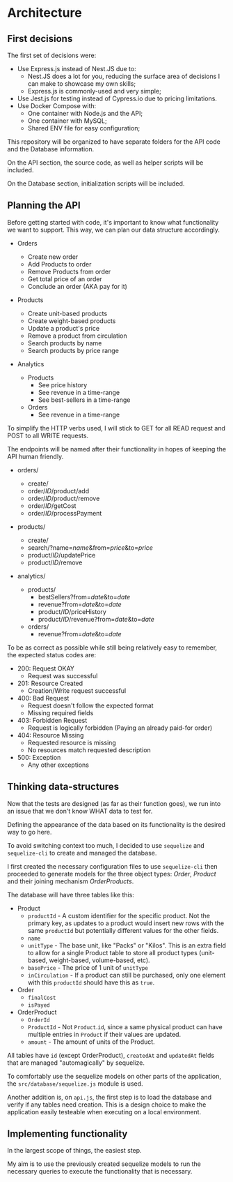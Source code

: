 # Architecture

## First decisions

The first set of decisions were:

- Use Express.js instead of Nest.JS due to:
  - Nest.JS does a lot for you, reducing the surface area of decisions I can make to showcase my own skills;
  - Express.js is commonly-used and very simple;
- Use Jest.js for testing instead of Cypress.io due to pricing limitations.
- Use Docker Compose with:
  - One container with Node.js and the API;
  - One container with MySQL;
  - Shared ENV file for easy configuration;

This repository will be organized to have separate folders for the API code and the Database information.

On the API section, the source code, as well as helper scripts will be included.

On the Database section, initialization scripts will be included.

## Planning the API

Before getting started with code, it's important to know what functionality we want to support. This way, we can plan our data structure accordingly.

- Orders
  - Create new order
  - Add Products to order
  - Remove Products from order
  - Get total price of an order
  - Conclude an order (AKA pay for it)

- Products
  - Create unit-based products
  - Create weight-based products
  - Update a product's price
  - Remove a product from circulation
  - Search products by name
  - Search products by price range

- Analytics
  - Products
    - See price history
    - See revenue in a time-range
    - See best-sellers in a time-range
  - Orders
    - See revenue in a time-range

To simplify the HTTP verbs used, I will stick to GET for all READ request and POST to all WRITE requests.

The endpoints will be named after their functionality in hopes of keeping the API human friendly.

- orders/
  - create/
  - order/*ID*/product/add
  - order/*ID*/product/remove
  - order/*ID*/getCost
  - order/*ID*/processPayment

- products/
  - create/
  - search/?name=*name*&from=*price*&to=*price*
  - product/*ID*/updatePrice
  - product/*ID*/remove

- analytics/
  - products/
    - bestSellers?from=*date*&to=*date*
    - revenue?from=*date*&to=*date*
    - product/*ID*/priceHistory
    - product/*ID*/revenue?from=*date*&to=*date*
  - orders/
    - revenue?from=*date*&to=*date*

To be as correct as possible while still being relatively easy to remember, the expected status codes are:

- 200: Request OKAY
  - Request was successful
- 201: Resource Created
  - Creation/Write request successful
- 400: Bad Request
  - Request doesn't follow the expected format
  - Missing required fields
- 403: Forbidden Request
  - Request is logically forbidden (Paying an already paid-for order)
- 404: Resource Missing
  - Requested resource is missing
  - No resources match requested description
- 500: Exception
  - Any other exceptions

## Thinking data-structures

Now that the tests are designed (as far as their function goes), we run into an issue that we don't know WHAT data to test for.

Defining the appearance of the data based on its functionality is the desired way to go here.

To avoid switching context too much, I decided to use `sequelize` and `sequelize-cli` to create and managed the database.

I first created the necessary configuration files to use `sequelize-cli` then proceeded to generate models for the three object types: *Order*, *Product* and their joining mechanism *OrderProducts*.

The database will have three tables like this:

- Product
  - `productId` - A custom identifier for the specific product. Not the primary key, as updates to a product would insert new rows with the same `productId` but potentially different values for the other fields.
  - `name`
  - `unitType` - The base unit, like "Packs" or "Kilos". This is an extra field to allow for a single Product table to store all product types (unit-based, weight-based, volume-based, etc).
  - `basePrice` - The price of 1 unit of `unitType`
  - `inCirculation` - If a product can still be purchased, only one element with this `productId` should have this as `true`.
- Order
  - `finalCost`
  - `isPayed`
- OrderProduct
  - `OrderId`
  - `ProductId` - Not `Product`.`id`, since a same physical product can have multiple entries in `Product` if their values are updated.
  - `amount` - The amount of units of the Product.

All tables have `id` (except OrderProduct), `createdAt` and `updatedAt` fields that are managed "automagically" by sequelize.

To comfortably use the sequelize models on other parts of the application, the `src/database/sequelize.js` module is used.

Another addition is, on `api.js`, the first step is to load the database and verify if any tables need creation. This is a design choice to make the application easily testeable when executing on a local environment.

## Implementing functionality

In the largest scope of things, the easiest step.

My aim is to use the previously created sequelize models to run the necessary queries to execute the functionality that is necessary.
